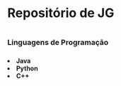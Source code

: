 <h1> Repositório de JG <h1>

<h3>Linguagens de Programação<h3>

<h4>
</ul>
<li> Java </li>
<li> Python </li>
<li> C++ </li>
</ul>
</h4>
